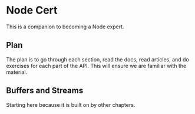 # Node Cert

This is a companion to becoming a Node expert.

## Plan

The plan is to go through each section, read the docs, read articles, and do
exercises for each part of the API.  This will ensure we are familiar with the
material.

## Buffers and Streams

Starting here because it is built on by other chapters.
